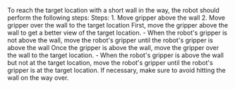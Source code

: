 To reach the target location with a short wall in the way, the robot should perform the following steps:
    Steps:  1. Move gripper above the wall  2. Move gripper over the wall to the target location
    First, move the gripper above the wall to get a better view of the target location.
    - When the robot's gripper is not above the wall, move the robot's gripper until the robot's gripper is above the wall
    Once the gripper is above the wall, move the gripper over the wall to the target location.
    - When the robot's gripper is above the wall but not at the target location, move the robot's gripper until the robot's gripper is at the target location. If necessary, make sure to avoid hitting the wall on the way over.